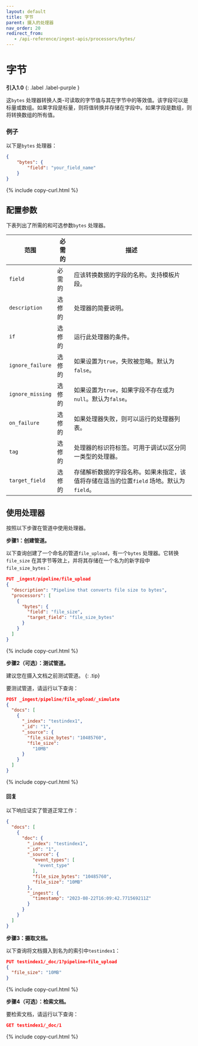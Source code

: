 ```yaml
---
layout: default
title: 字节
parent: 摄入的处理器
nav_order: 20
redirect_from:
   - /api-reference/ingest-apis/processors/bytes/
---
```


# 字节
**引入1.0**
{: .label .label-purple }

这`bytes` 处理器转换人类-可读取的字节值与其在字节中的等效值。该字段可以是标量或数组。如果字段是标量，则将值转换并存储在字段中。如果字段是数组，则将转换数组的所有值。

### 例子
以下是`bytes` 处理器：

```json
{
    "bytes": {
        "field": "your_field_name"
    }
}
```
{% include copy-curl.html %}

## 配置参数

下表列出了所需的和可选参数`bytes` 处理器。

范围| 必需的| 描述|
|-----------|-----------|-----------|
`field`  | 必需的| 应该转换数据的字段的名称。支持模板片段。|
`description`  | 选修的| 处理器的简要说明。|
`if` | 选修的| 运行此处理器的条件。|
`ignore_failure` | 选修的| 如果设置为`true`，失败被忽略。默认为`false`。|
`ignore_missing`  | 选修的| 如果设置为`true`，如果字段不存在或为`null`。默认为`false`。|
`on_failure` | 选修的| 如果处理器失败，则可以运行的处理器列表。|
`tag` | 选修的| 处理器的标识符标签。可用于调试以区分同一类型的处理器。|
`target_field`  | 选修的| 存储解析数据的字段名称。如果未指定，该值将存储在适当的位置`field` 场地。默认为`field`。|

## 使用处理器

按照以下步骤在管道中使用处理器。

**步骤1：创建管道。** 

以下查询创建了一个命名的管道`file_upload`，有一个`bytes` 处理器。它转换`file_size` 在其字节等效上，并将其存储在一个名为的新字段中`file_size_bytes`：

```json
PUT _ingest/pipeline/file_upload
{
  "description": "Pipeline that converts file size to bytes",
  "processors": [
    {
      "bytes": {
        "field": "file_size",
        "target_field": "file_size_bytes"
      }
    }
  ]
}
```
{% include copy-curl.html %}

**步骤2（可选）：测试管道。** 

建议您在摄入文档之前测试管道。
{: .tip}

要测试管道，请运行以下查询：

```json
POST _ingest/pipeline/file_upload/_simulate
{
  "docs": [
    {
      "_index": "testindex1",
      "_id": "1",
      "_source": {
        "file_size_bytes": "10485760",
        "file_size":
          "10MB"
      }
    }
  ]
}
```
{% include copy-curl.html %}

#### 回复

以下响应证实了管道正常工作：

```json
{
  "docs": [
    {
      "doc": {
        "_index": "testindex1",
        "_id": "1",
        "_source": {
          "event_types": [
            "event_type"
          ],
          "file_size_bytes": "10485760",
          "file_size": "10MB"
        },
        "_ingest": {
          "timestamp": "2023-08-22T16:09:42.771569211Z"
        }
      }
    }
  ]
}
```

**步骤3：摄取文档。**

以下查询将文档摄入到名为的索引中`testindex1`：

```json
PUT testindex1/_doc/1?pipeline=file_upload
{
  "file_size": "10MB"
}
```
{% include copy-curl.html %}

**步骤4（可选）：检索文档。** 

要检索文档，请运行以下查询：

```json
GET testindex1/_doc/1
```
{% include copy-curl.html %}

